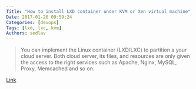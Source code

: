 ```yaml
---
Title: "How to install LXD container under KVM or Xen virtual machine"
Date: 2017-01-26 09:59:24
Categories: [devops]
Tags: [lxd, lxc, kvm]
Authors: sedlav
---
```


> You can implement the Linux container (LXD/LXC) to partition a your cloud server. Both cloud server, its files, and resources are only given the access to the right services such as Apache, Nginx, MySQL, Proxy, Memcached and so on.

[Link](https://www.cyberciti.biz/faq/how-to-install-lxd-container-under-kvm-or-xen-virtual-machine/)
